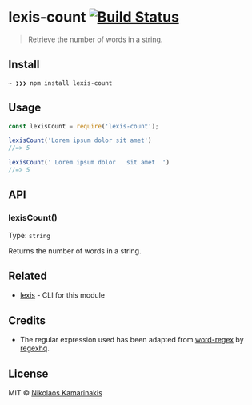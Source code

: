 # lexis-count [![Build Status](https://travis-ci.org/k4m4/lexis-count.svg?branch=master)](https://travis-ci.org/k4m4/lexis-count)

> Retrieve the number of words in a string.


## Install

```
~ ❯❯❯ npm install lexis-count
```


## Usage

```js
const lexisCount = require('lexis-count');

lexisCount('Lorem ipsum dolor sit amet')
//=> 5

lexisCount(' Lorem ipsum dolor   sit amet  ')
//=> 5
```


## API

### lexisCount()

Type: `string`

Returns the number of words in a string.


## Related

- [lexis](https://github.com/k4m4/lexis) - CLI for this module


## Credits

- The regular expression used has been adapted from [word-regex](https://github.com/regexhq/word-regex) by [regexhq](https://github.com/regexhq).


## License

MIT © [Nikolaos Kamarinakis](https://nikolaskama.me)
